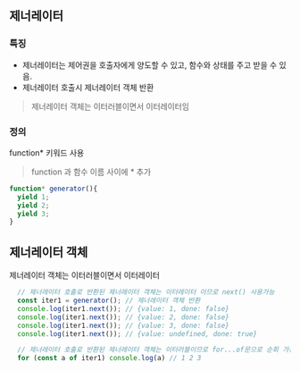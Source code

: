 ## 제너레이터

### 특징

* 제너레이터는 제어권을 호출자에게 양도할 수 있고, 함수와 상태를 주고 받을 수 있음.
* 제너레이터 호출시 제너레이터 객체 반환

> 제너레이터 객체는 이터러블이면서 이터레이터임

### 정의 
function* 키워드 사용

> function 과 함수 이름 사이에 * 추가 

``` javascript
function* generator(){
  yield 1;
  yield 2;
  yield 3;
}
```
## 제너레이터 객체 

 제너레이터 객체는 이터러블이면서 이터레이터

```javascript
  // 제너레이터 호출로 반환된 제너레이터 객체는 이터레이터 이므로 next() 사용가능 
  const iter1 = generator(); // 제너레이터 객체 반환 
  console.log(iter1.next()); // {value: 1, done: false}
  console.log(iter1.next()); // {value: 2, done: false}
  console.log(iter1.next()); // {value: 3, done: false}
  console.log(iter1.next()); // {value: undefined, done: true}

  // 제너레이터 호출로 반환된 제너레이터 객체는 이터러블이므로 for...of문으로 순회 가능 
  for (const a of iter1) console.log(a) // 1 2 3

 ``` 